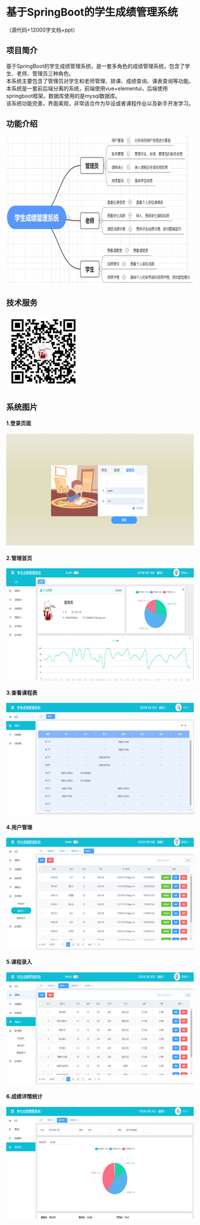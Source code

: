 # 基于SpringBoot的学生成绩管理系统<br>

（源代码+12000字文档+ppt）

## 项目简介

基于SpringBoot的学生成绩管理系统，是一套多角色的成绩管理系统，包含了学生、老师、管理员三种角色。<br>
本系统主要包含了管理员对学生和老师管理、排课、成绩查询、课表查询等功能。<br>
本系统是一套前后端分离的系统，前端使用vue+elementui，后端使用springboot框架。数据库使用的是mysql数据库。<br>
该系统功能完善，界面美观，非常适合作为毕设或者课程作业以及新手开发学习。<br>

## 功能介绍
<img src="./images/gn.jpg" width="600" height="400" /><br>

## 技术服务
<img src="./images/my.jpg" width="200" height="200" />

## 系统图片
#### 1.登录页面
<img src="./images/1.jpg" width="600" height="300" /><br>
#### 2.管理首页
<img src="./images/2.jpg" width="600" height="300" /><br>
#### 3.查看课程表
<img src="./images/3.jpg" width="600" height="300" /><br>
#### 4.用户管理
<img src="./images/4.jpg" width="600" height="300" /><br>
#### 5.课程录入
<img src="./images/5.jpg" width="600" height="300" /><br>
#### 6.成绩详情统计
<img src="./images/6.jpg" width="600" height="300" /><br>

